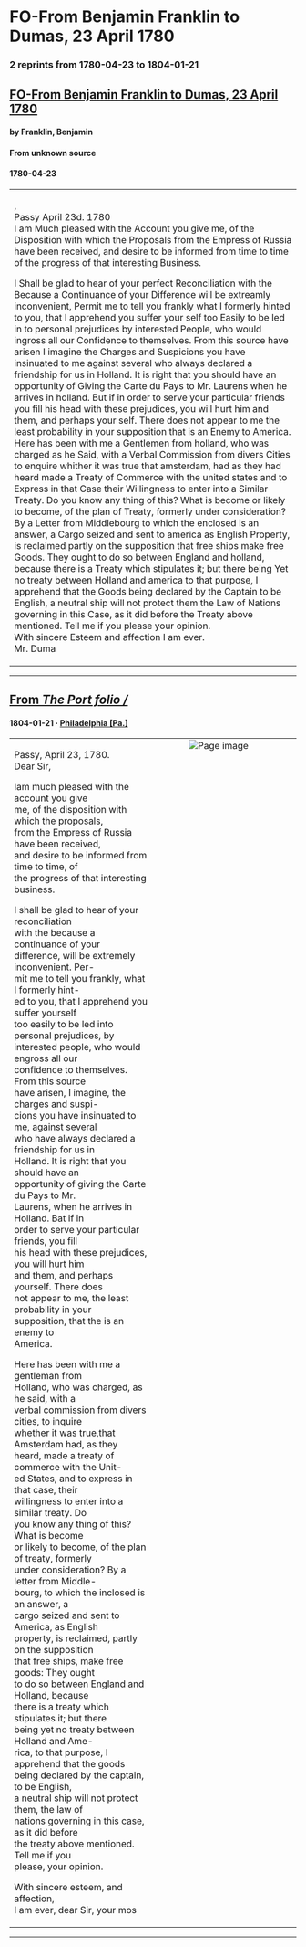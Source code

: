 
# FO-From Benjamin Franklin to Dumas, 23 April 1780

### 2 reprints from 1780-04-23 to 1804-01-21

## [FO-From Benjamin Franklin to Dumas, 23 April 1780](https://founders.archives.gov/documents/Franklin/01-32-02-0201)

#### by Franklin, Benjamin

#### From unknown source

#### 1780-04-23

<table style="width: 100%;"><tr><td style="width: 50%">

,  
Passy April 23d. 1780  
I am Much pleased with the Account you give me, of the Disposition with which the Proposals from the Empress of Russia have been received, and desire to be informed from time to time of the progress of that interesting Business.  
  
I Shall be glad to hear of your perfect Reconciliation with the Because a Continuance of your Difference will be extreamly inconvenient, Permit me to tell you frankly what I formerly hinted to you, that I apprehend you suffer your self too Easily to be led in to personal prejudices by interested People, who would ingross all our Confidence to themselves. From this source have arisen I imagine the Charges and Suspicions you have insinuated to me against several who always declared a friendship for us in Holland. It is right that you should have an opportunity of Giving the Carte du Pays to Mr. Laurens when he arrives in holland. But if in order to serve your particular friends you fill his head with these prejudices, you will hurt him and them, and perhaps your self. There does not appear to me the least probability in your supposition that  is an Enemy to America. Here has been with me a Gentlemen from holland, who was charged as he Said, with a Verbal Commission from divers Cities to enquire whither it was true that amsterdam, had as they had heard made a Treaty of Commerce with the united states and to Express in that Case their Willingness to enter into a Similar Treaty. Do you know any thing of this? What is become or likely to become, of the plan of Treaty, formerly under consideration? By a Letter from Middlebourg to which the enclosed is an answer, a Cargo seized and sent to america as English Property, is reclaimed partly on the supposition that free ships make free Goods. They ought to do so between England and holland, because there is a Treaty which stipulates it; but there being Yet no treaty between Holland and america to that purpose, I apprehend that the Goods being declared by the Captain to be English, a neutral ship will not protect them the Law of Nations governing in this Case, as it did before the Treaty above mentioned. Tell me if you please your opinion.  
With sincere Esteem and affection I am ever.  
Mr. Duma
</td></tr></table>

---

## [From _The Port folio /_](https://archive.org/details/sim_port-folio_1804-01-21_4_3/page/n3/mode/1up?view=theater)

#### 1804-01-21 &middot; [Philadelphia [Pa.]](http://dbpedia.org/resource/Philadelphia)

<table style="width: 100%;"><tr><td style="width: 50%">

  
  
Passy, April 23, 1780.  
Dear Sir,  
  
Iam much pleased with the account you give  
me, of the disposition with which the proposals,  
from the Empress of Russia have been received,  
and desire to be informed from time to time, of  
the progress of that interesting business.  
  
I shall be glad to hear of your reconciliation  
with the because a continuance of your  
difference, will be extremely inconvenient. Per-  
mit me to tell you frankly, what I formerly hint-  
ed to you, that I apprehend you suffer yourself  
too easily to be led into personal prejudices, by  
interested people, who would engross all our  
confidence to themselves. From this source  
have arisen, I imagine, the charges and suspi-  
cions you have insinuated to me, against several  
who have always declared a friendship for us in  
Holland. It is right that you should have an  
opportunity of giving the Carte du Pays to Mr.  
Laurens, when he arrives in Holland. Bat if in  
order to serve your particular friends, you fill  
his head with these prejudices, you will hurt him  
and them, and perhaps yourself. There does  
not appear to me, the least probability in your  
supposition, that the is an enemy to  
America.  
  
Here has been with me a gentleman from  
Holland, who was charged, as he said, with a  
verbal commission from divers cities, to inquire  
whether it was true,that Amsterdam had, as they  
heard, made a treaty of commerce with the Unit-  
ed States, and to express in that case, their  
willingness to enter into a similar treaty. Do  
you know any thing of this? What is become  
or likely to become, of the plan of treaty, formerly  
under consideration? By a letter from Middle-  
bourg, to which the inclosed is an answer, a  
cargo seized and sent to America, as English  
property, is reclaimed, partly on the supposition  
that free ships, make free goods: They ought  
to do so between England and Holland, because  
there is a treaty which stipulates it; but there  
being yet no treaty between Holland and Ame-  
rica, to that purpose, I apprehend that the goods  
being declared by the captain, to be English,  
a neutral ship will not protect them, the law of  
nations governing in this case, as it did before  
the treaty above mentioned. Tell me if you  
please, your opinion.  
  
With sincere esteem, and affection,  
I am ever, dear Sir, your mos
</td><td style="width: 50%; max-height: 75%; margin: auto; display: block;">
<img alt="Page image" src="https://iiif.archive.org/iiif/sim_port-folio_1804-01-21_4_3&#0036;3/pct:65.412111,20.666436,26.955425,55.110497/,600/0/default.jpg"/>
</td>
</tr></table>

---

